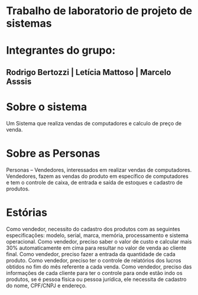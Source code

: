 # Trabalho de laboratorio de projeto de sistemas
# Integrantes do grupo:
## Rodrigo Bertozzi | Letícia Mattoso | Marcelo Asssis
# Sobre o sistema
Um Sistema que realiza vendas de computadores e calculo de preço de venda.

# Sobre as Personas
 Personas – Vendedores, interessados em realizar vendas de computadores.
 Vendedores, fazem as vendas do produto em específico de computadores e tem o
 controle de caixa, de entrada e saída de estoques e cadastro de produtos.

# Estórias
 Como vendedor, necessito do cadastro dos produtos com as seguintes especificações: modelo,
 serial, marca, memória, processamento e sistema operacional.
 Como vendedor, preciso saber o valor de custo e calcular mais 30% automaticamente em cima para
 resultar no valor de venda ao cliente final.
 Como vendedor, preciso fazer a entrada da quantidade de cada produto.
 Como vendedor, preciso ter o controle de relatórios dos lucros obtidos no fim do mês referente a
 cada venda.
 Como vendedor, preciso das informações de cada cliente para ter o controle para onde estão indo os produtos, se é pessoa física ou pessoa jurídica, ele necessita de cadastro do nome, CPF/CNPJ e endereço.
